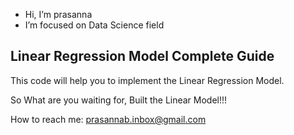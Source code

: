 - Hi, I’m prasanna
- I’m focused on Data Science field

Linear Regression Model Complete Guide
---------
This code will help you to implement the Linear Regression Model.

So What are you waiting for, Built the Linear Model!!!

How to reach me: prasannab.inbox@gmail.com
